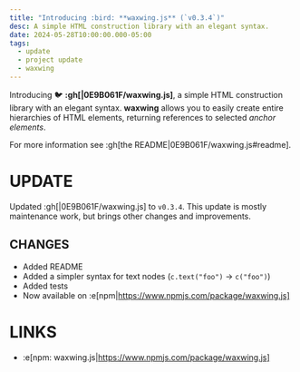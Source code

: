 ```yaml
---
title: "Introducing :bird: **waxwing.js** (`v0.3.4`)"
desc: A simple HTML construction library with an elegant syntax.
date: 2024-05-28T10:00:00.000-05:00
tags:
  - update
  - project update
  - waxwing
---
```


Introducing :bird: **:gh[|0E9B061F/waxwing.js]**, a simple HTML construction library
with an elegant syntax. **waxwing** allows you to easily create entire
hierarchies of HTML elements, returning references to selected *anchor
elements*.

For more information see :gh[the README|0E9B061F/waxwing.js#readme].

# UPDATE

Updated :gh[|0E9B061F/waxwing.js] to `v0.3.4`. This update is mostly maintenance work,
but brings other changes and improvements.

## CHANGES

* Added README
* Added a simpler syntax for text nodes (`c.text("foo")` -> `c("foo")`)
* Added tests
* Now available on :e[npm|https://www.npmjs.com/package/waxwing.js]

# LINKS

* :e[npm: waxwing.js|https://www.npmjs.com/package/waxwing.js]

